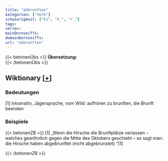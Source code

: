 ```yaml
---
title: "abbrunften"
kategorien: ["Verb"]
schwierigkeit: ["k1", "h_", "r_"]
tags:
series:
mainDornseiffs:
domainDornseiffs:
url: "abbrunften"
---
```


{{< betonenÜbs >}}
**Übersetzung:**  
{{< /betonenÜbs >}}

## Wiktionary [[+](https://de.wiktionary.org/wiki/abbrunften)]

### Bedeutungen
[1] intransitiv, Jägersprache, vom Wild: aufhören zu brunften, die Brunft beenden  

### Beispiele
{{< betonenZB >}}
[1] „Wenn die Hirsche die Brunftplätze verlassen – welches gewöhnlich gegen die Mitte des Oktobers geschieht – so sagt man: die Hirsche haben abgebrunftet (nicht abgebrunstet).“[1]  

{{< /betonenZB >}}

